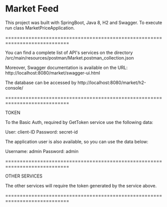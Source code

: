 
Market Feed
============================================================================

This project was built with SpringBoot, Java 8, H2 and Swagger. To execute run class MarketPriceApplication.

============================================================================

You can find a complete list of API's services on the directory /src/main/resources/postman/Market.postman_collection.json

Moreover, Swagger documentation is available on the URL: http://localhost:8080/market/swagger-ui.html

The database can be accessed by http://localhost:8080/market/h2-console/

============================================================================

TOKEN

To the Basic Auth, required by GetToken service use the following data:

User: client-ID
Password: secret-id

The application user is also available, so you can use the data below:

Username: admin
Password: admin

============================================================================

OTHER SERVICES

The other services will require the token generated by the service above.

============================================================================
